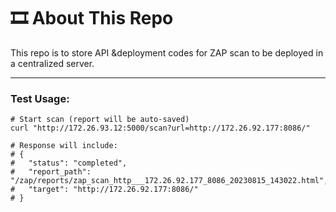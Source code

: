 # 🎞️ About This Repo 
This repo is to store API &deployment codes for ZAP scan to be deployed in a centralized server.

---
### Test Usage:

```
# Start scan (report will be auto-saved)
curl "http://172.26.93.12:5000/scan?url=http://172.26.92.177:8086/"

# Response will include:
# {
#   "status": "completed",
#   "report_path": "/zap/reports/zap_scan_http___172.26.92.177_8086_20230815_143022.html",
#   "target": "http://172.26.92.177:8086/"
# }
```
